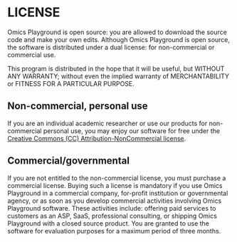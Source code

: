 # LICENSE 

Omics Playground is open source: you are allowed to download the
source code and make your own edits. Although Omics Playground is open
source, the software is distributed under a dual license: for
non-commercial or commercial use.

This program is distributed in the hope that it will be useful, but
WITHOUT ANY WARRANTY; without even the implied warranty of
MERCHANTABILITY or FITNESS FOR A PARTICULAR PURPOSE.

## Non-commercial, personal use

If you are an individual academic researcher or use our products for
non-commercial personal use, you may enjoy our software for free under
the [Creative Commons (CC) Attribution-NonCommercial
license](https://creativecommons.org).


## Commercial/governmental

If you are not entitled to the non-commercial license, you must
purchase a commercial license. Buying such a license is mandatory if
you use Omics Playground in a commercial company, for-profit
institution or governmental agency, or as soon as you develop
commercial activities involving Omics Playground software. These
activities include: offering paid services to customers as an ASP,
SaaS, professional consulting, or shipping Omics Playground with a
closed source product. You are granted to use the software for
evaluation purposes for a maximum period of three months.


